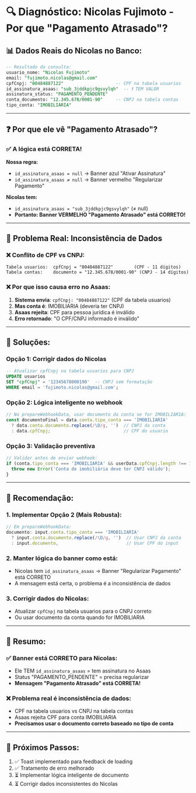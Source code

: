 # 🔍 Diagnóstico: Nicolas Fujimoto - Por que "Pagamento Atrasado"?

## 📊 **Dados Reais do Nicolas no Banco:**

```sql
-- Resultado da consulta:
usuario_nome: "Nicolas Fujimoto"
email: "fujimoto.nicolas@gmail.com"
cpfCnpj: "00484887122"                    -- CPF na tabela usuarios
id_assinatura_asaas: "sub_3jddkpjc9gsvylqh"  -- ❗ TEM VALOR
assinatura_status: "PAGAMENTO_PENDENTE"
conta_documento: "12.345.678/0001-90"     -- CNPJ na tabela contas  
tipo_conta: "IMOBILIARIA"
```

---

## ❓ **Por que ele vê "Pagamento Atrasado"?**

### ✅ **A lógica está CORRETA!**

**Nossa regra:**
- `id_assinatura_asaas = null` → Banner azul "Ativar Assinatura"
- `id_assinatura_asaas ≠ null` → Banner vermelho "Regularizar Pagamento"

**Nicolas tem:**
- `id_assinatura_asaas = "sub_3jddkpjc9gsvylqh"` (≠ null)
- **Portanto: Banner VERMELHO "Pagamento Atrasado" está CORRETO!**

---

## 🚨 **Problema Real: Inconsistência de Dados**

### **❌ Conflito de CPF vs CNPJ:**

```
Tabela usuarios:  cpfCnpj = "00484887122"        (CPF - 11 dígitos)
Tabela contas:    documento = "12.345.678/0001-90" (CNPJ - 14 dígitos)
```

### **❌ Por que isso causa erro no Asaas:**
1. **Sistema envia**: `cpfCnpj: "00484887122"` (CPF da tabela usuarios)
2. **Mas conta é**: IMOBILIARIA (deveria ter CNPJ)
3. **Asaas rejeita**: CPF para pessoa jurídica é inválido
4. **Erro retornado**: "O CPF/CNPJ informado é inválido"

---

## 🔧 **Soluções:**

### **Opção 1: Corrigir dados do Nicolas**
```sql
-- Atualizar cpfCnpj na tabela usuarios para CNPJ
UPDATE usuarios 
SET "cpfCnpj" = '12345678000190'  -- CNPJ sem formatação
WHERE email = 'fujimoto.nicolas@gmail.com';
```

### **Opção 2: Lógica inteligente no webhook**
```typescript
// No prepareWebhookData, usar documento da conta se for IMOBILIARIA:
const documentoFinal = data.conta.tipo_conta === 'IMOBILIARIA' 
  ? data.conta.documento.replace(/\D/g, '')  // CNPJ da conta
  : data.cpfCnpj;                            // CPF do usuario
```

### **Opção 3: Validação preventiva**
```typescript
// Validar antes de enviar webhook:
if (conta.tipo_conta === 'IMOBILIARIA' && userData.cpfCnpj.length !== 14) {
  throw new Error('Conta de imobiliária deve ter CNPJ válido');
}
```

---

## 🎯 **Recomendação:**

### **1. Implementar Opção 2 (Mais Robusta):**
```typescript
// Em prepareWebhookData:
documento: input.conta.tipo_conta === 'IMOBILIARIA' 
  ? input.conta.documento.replace(/\D/g, '')  // Usar CNPJ da conta
  : input.documento,                          // Usar CPF do input
```

### **2. Manter lógica do banner como está:**
- Nicolas tem `id_assinatura_asaas` → Banner "Regularizar Pagamento" está CORRETO
- A mensagem está certa, o problema é a inconsistência de dados

### **3. Corrigir dados do Nicolas:**
- Atualizar `cpfCnpj` na tabela usuarios para o CNPJ correto
- Ou usar documento da conta quando for IMOBILIARIA

---

## 🎉 **Resumo:**

### **✅ Banner está CORRETO para Nicolas:**
- Ele TEM `id_assinatura_asaas` = tem assinatura no Asaas
- Status "PAGAMENTO_PENDENTE" = precisa regularizar
- **Mensagem "Pagamento Atrasado" está CORRETA!**

### **❌ Problema real é inconsistência de dados:**
- CPF na tabela usuarios vs CNPJ na tabela contas
- Asaas rejeita CPF para conta IMOBILIARIA
- **Precisamos usar o documento correto baseado no tipo de conta**

---

## 🔧 **Próximos Passos:**
1. ✅ Toast implementado para feedback de loading
2. ✅ Tratamento de erro melhorado  
3. ⏳ Implementar lógica inteligente de documento
4. ⏳ Corrigir dados inconsistentes do Nicolas
